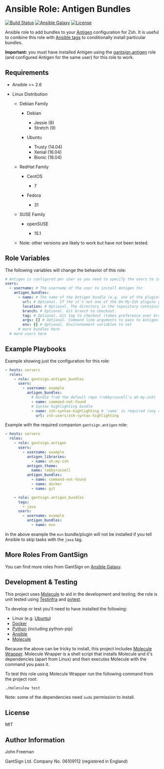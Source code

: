 Ansible Role: Antigen Bundles
=============================

[![Build Status](https://travis-ci.com/gantsign/ansible_role_antigen_bundles.svg?branch=master)](https://travis-ci.com/gantsign/ansible_role_antigen_bundles)
[![Ansible Galaxy](https://img.shields.io/badge/ansible--galaxy-gantsign.antigen__bundles-blue.svg)](https://galaxy.ansible.com/gantsign/antigen_bundles)
[![License](https://img.shields.io/badge/license-MIT-blue.svg)](https://raw.githubusercontent.com/gantsign/ansible_role_antigen_bundles/master/LICENSE)

Ansible role to add bundles to your [Antigen](http://antigen.sharats.me/)
configuration for Zsh. It is useful to combine this role with
[Ansible tags](https://docs.ansible.com/ansible/latest/user_guide/playbooks_tags.html)
to conditionally install particular bundles.

**Important:** you must have installed Antigen using the
[gantsign.antigen](https://galaxy.ansible.com/gantsign/antigen) role (and
configured Antigen for the same user) for this role to work.

Requirements
------------

* Ansible >= 2.6

* Linux Distribution

    * Debian Family

        * Debian

            * Jessie (8)
            * Stretch (9)

        * Ubuntu

            * Trusty (14.04)
            * Xenial (16.04)
            * Bionic (18.04)

    * RedHat Family

        * CentOS

            * 7

        * Fedora

            * 31

    * SUSE Family

        * openSUSE

            * 15.1

    * Note: other versions are likely to work but have not been tested.

Role Variables
--------------

The following variables will change the behavior of this role:

```yaml
# Antigen is configured per user so you need to specify the users to install it for
users:
  - username: # The username of the user to install Antigen for
    antigen_bundles:
      - name: # The name of the Antigen bundle (e.g. one of the plugins that come with Oh-My-Zsh)
        url: # Optional. If the it's not one of the Oh-My-Zsh plugins you must specify the URL (use owner/repo shorthand for GitHub)
        location: # Optional. The directory in the repository containing the plugin
        branch: # Optional. Git branch to checkout.
        tag: # Optional. Git tag to checkout (takes preference over branch)
        args: [] # Optional. Command line arguments to pass to Antigen
        env: {} # Optional. Environnement variables to set
      # more bundles here
  # more users here
```

Example Playbooks
-----------------

Example showing just the configuration for this role:

```yaml
- hosts: servers
  roles:
    - role: gantsign.antigen_bundles
      users:
        - username: example
          antigen_bundles:
            # Bundle from the default repo (robbyrussell's oh-my-zsh)
            - name: command-not-found
            # Syntax highlighting bundle
            - name: zsh-syntax-highlighting # `name` is required (any valid file name will do so long as it's unique for the bundles)
              url: zsh-users/zsh-syntax-highlighting
```

Example with the required companion `gantsign.antigen` role:

```yaml
- hosts: servers
  roles:
    - role: gantsign.antigen
      users:
        - username: example
          antigen_libraries:
            - name: oh-my-zsh
          antigen_theme:
            name: robbyrussell
          antigen_bundles:
            - name: command-not-found
            - name: docker
            - name: git

    - role: gantsign.antigen_bundles
      tags:
        - java
      users:
        - username: example
          antigen_bundles:
            - name: mvn
```

In the above example the `mvn` bundle/plugin will not be installed if you tell
Ansible to skip tasks with the `java` tag.

More Roles From GantSign
------------------------

You can find more roles from GantSign on
[Ansible Galaxy](https://galaxy.ansible.com/gantsign).

Development & Testing
---------------------

This project uses [Molecule](http://molecule.readthedocs.io/) to aid in the
development and testing; the role is unit tested using
[Testinfra](http://testinfra.readthedocs.io/) and
[pytest](http://docs.pytest.org/).

To develop or test you'll need to have installed the following:

* Linux (e.g. [Ubuntu](http://www.ubuntu.com/))
* [Docker](https://www.docker.com/)
* [Python](https://www.python.org/) (including python-pip)
* [Ansible](https://www.ansible.com/)
* [Molecule](http://molecule.readthedocs.io/)

Because the above can be tricky to install, this project includes
[Molecule Wrapper](https://github.com/gantsign/molecule-wrapper). Molecule
Wrapper is a shell script that installs Molecule and it's dependencies (apart
from Linux) and then executes Molecule with the command you pass it.

To test this role using Molecule Wrapper run the following command from the
project root:

```bash
./moleculew test
```

Note: some of the dependencies need `sudo` permission to install.

License
-------

MIT

Author Information
------------------

John Freeman

GantSign Ltd.
Company No. 06109112 (registered in England)
